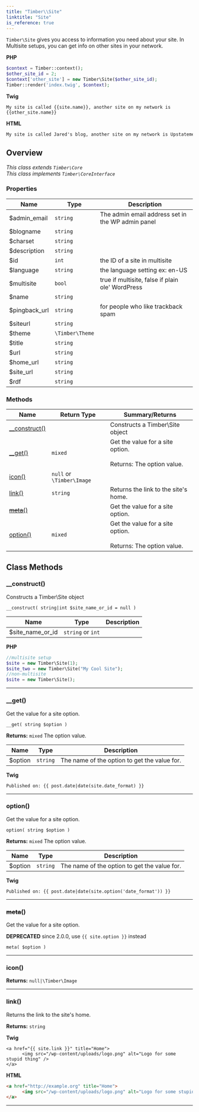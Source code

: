 ```yaml
---
title: "Timber\\​Site"
linktitle: "Site"
is_reference: true
---
```


`Timber\Site` gives you access to information you need about your site. In Multisite setups, you
can get info on other sites in your network.

<!--more-->

**PHP**

```php
$context = Timber::context();
$other_site_id = 2;
$context['other_site'] = new Timber\Site($other_site_id);
Timber::render('index.twig', $context);
```
**Twig**

```twig
My site is called {{site.name}}, another site on my network is {{other_site.name}}
```
**HTML**

```html
My site is called Jared's blog, another site on my network is Upstatement.com
```

## Overview

*This class extends `Timber\Core`*  
*This class implements `Timber\CoreInterface`*  

### Properties

<div class="table-properties">

| Name | Type | Description |
| --- | --- | --- |
| <span class="property-name">$admin_email</span> | <span class="property-type">`string`</span> | <span class="property-description">The admin email address set in the WP admin panel</span> |
| <span class="property-name">$blogname</span> | <span class="property-type">`string`</span> | <span class="property-description"></span> |
| <span class="property-name">$charset</span> | <span class="property-type">`string`</span> | <span class="property-description"></span> |
| <span class="property-name">$description</span> | <span class="property-type">`string`</span> | <span class="property-description"></span> |
| <span class="property-name">$id</span> | <span class="property-type">`int`</span> | <span class="property-description">the ID of a site in multisite</span> |
| <span class="property-name">$language</span> | <span class="property-type">`string`</span> | <span class="property-description">the language setting ex: en-US</span> |
| <span class="property-name">$multisite</span> | <span class="property-type">`bool`</span> | <span class="property-description">true if multisite, false if plain ole' WordPress</span> |
| <span class="property-name">$name</span> | <span class="property-type">`string`</span> | <span class="property-description"></span> |
| <span class="property-name">$pingback_url</span> | <span class="property-type">`string`</span> | <span class="property-description">for people who like trackback spam</span> |
| <span class="property-name">$siteurl</span> | <span class="property-type">`string`</span> | <span class="property-description"></span> |
| <span class="property-name">$theme</span> | <span class="property-type">`\Timber\Theme`</span> | <span class="property-description"></span> |
| <span class="property-name">$title</span> | <span class="property-type">`string`</span> | <span class="property-description"></span> |
| <span class="property-name">$url</span> | <span class="property-type">`string`</span> | <span class="property-description"></span> |
| <span class="property-name">$home_url</span> | <span class="property-type">`string`</span> | <span class="property-description"></span> |
| <span class="property-name">$site_url</span> | <span class="property-type">`string`</span> | <span class="property-description"></span> |
| <span class="property-name">$rdf</span> | <span class="property-type">`string`</span> | <span class="property-description"></span> |

</div>

### Methods

<div class="table-methods">

| Name | Return Type | Summary/Returns |
| --- | --- | --- |
| <span class="method-name">[__construct()](#__construct)</span> | <span class="method-type"></span> | <span class="method-description">Constructs a Timber\Site object</span> |
| <span class="method-name">[__get()](#__get)</span> | <span class="method-type">`mixed`</span> | <span class="method-description">Get the value for a site option.<br><br><span class="method-return"><span class="method-return-label">Returns:</span> The option value.</span></span> |
| <span class="method-name">[icon()](#icon)</span> | <span class="method-type">`null` or `\Timber\Image`</span> | <span class="method-description"></span> |
| <span class="method-name">[link()](#link)</span> | <span class="method-type">`string`</span> | <span class="method-description">Returns the link to the site's home.</span> |
| <span class="method-name">[~~meta~~()](#meta)</span> | <span class="method-type"></span> | <span class="method-description">Get the value for a site option.</span> |
| <span class="method-name">[option()](#option)</span> | <span class="method-type">`mixed`</span> | <span class="method-description">Get the value for a site option.<br><br><span class="method-return"><span class="method-return-label">Returns:</span> The option value.</span></span> |

</div>


## Class Methods

### \_\_construct()

Constructs a Timber\Site object

`__construct( string|int $site_name_or_id = null )`

| Name | Type | Description |
| --- | --- | --- |
| $site_name_or_id | `string` or `int` |  |

**PHP**

```php
//multisite setup
$site = new Timber\Site(1);
$site_two = new Timber\Site("My Cool Site");
//non-multisite
$site = new Timber\Site();
```

---

### \_\_get()

Get the value for a site option.

`__get( string $option )`

**Returns:** `mixed` The option value.

| Name | Type | Description |
| --- | --- | --- |
| $option | `string` | The name of the option to get the value for. |

**Twig**

```twig
Published on: {{ post.date|date(site.date_format) }}
```

---

### option()

Get the value for a site option.

`option( string $option )`

**Returns:** `mixed` The option value.

| Name | Type | Description |
| --- | --- | --- |
| $option | `string` | The name of the option to get the value for. |

**Twig**

```twig
Published on: {{ post.date|date(site.option('date_format')) }}
```

---

### ~~meta~~()

Get the value for a site option.

**DEPRECATED** since 2.0.0, use `{{ site.option }}` instead

`meta( $option )`

---

### icon()

**Returns:** `null|\Timber\Image` 

---

### link()

Returns the link to the site's home.

**Returns:** `string` 

**Twig**

```twig
<a href="{{ site.link }}" title="Home">
	  <img src="/wp-content/uploads/logo.png" alt="Logo for some stupid thing" />
</a>
```
**HTML**

```html
<a href="http://example.org" title="Home">
	  <img src="/wp-content/uploads/logo.png" alt="Logo for some stupid thing" />
</a>
```

---

